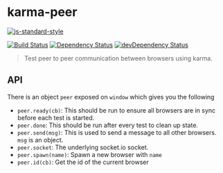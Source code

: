 # karma-peer
[![js-standard-style](https://img.shields.io/badge/code%20style-standard-brightgreen.svg?style=flat-square)](https://github.com/feross/standard)

[![Build Status](https://img.shields.io/travis/dignifiedquire/karma-peer/master.svg?style=flat-square)](https://travis-ci.org/dignifiedquire/karma-peer) [![Dependency Status](https://img.shields.io/david/dignifiedquire/karma-peer.svg?style=flat-square)](https://david-dm.org/dignifiedquire/karma-peer) [![devDependency Status](https://img.shields.io/david/dev/dignifiedquire/karma-peer.svg?style=flat-square)](https://david-dm.org/dignifiedquire/karma-peer#info=devDependencies)

> Test peer to peer communication between browsers using karma.


## API

There is an object `peer` exposed on `window` which gives you the following

* `peer.ready(cb)`: This should be run to ensure all browsers are in sync before each test is started.
* `peer.done`: This should be run after every test to clean up state.
* `peer.send(msg)`: This is used to send a message to all other browsers. `msg` is an object.
* `peer.socket`: The underlying socket.io socket.
* `peer.spawn(name)`: Spawn a new browser with `name`
* `peer.id(cb)`: Get the id of the current browser
